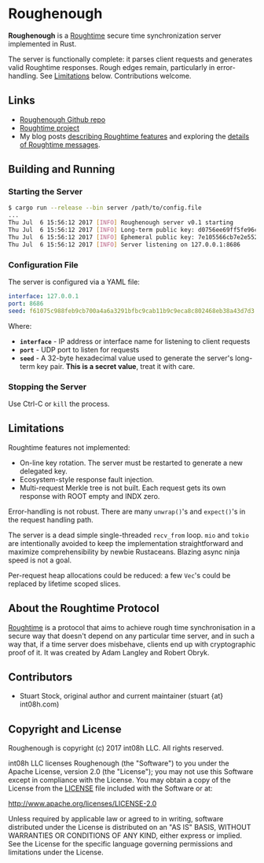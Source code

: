 # Roughenough
**Roughenough** is a [Roughtime](https://roughtime.googlesource.com/roughtime) secure time 
synchronization server implemented in Rust.

The server is functionally complete: it parses client requests and generates valid Roughtime responses.
Rough edges remain, particularly in error-handling. See 
[Limitations](#limitations) below. Contributions welcome.

## Links
* [Roughenough Github repo](https://github.com/int08h/roughenough)
* [Roughtime project](https://roughtime.googlesource.com/roughtime)
* My blog posts [describing Roughtime features](https://int08h.com/post/to-catch-a-lying-timeserver/) and 
  exploring the [details of Roughtime messages](https://int08h.com/post/roughtime-message-anatomy/).

## Building and Running

### Starting the Server

```bash
$ cargo run --release --bin server /path/to/config.file
...
Thu Jul  6 15:56:12 2017 [INFO] Roughenough server v0.1 starting
Thu Jul  6 15:56:12 2017 [INFO] Long-term public key: d0756ee69ff5fe96cbcf9273208fec53124b1dd3a24d3910e07c7c54e2473012
Thu Jul  6 15:56:12 2017 [INFO] Ephemeral public key: 7e105566cb7e2e5526b807c4513ef82a417d7dd2556cd6afe6a148e76ac809a6
Thu Jul  6 15:56:12 2017 [INFO] Server listening on 127.0.0.1:8686

```

### Configuration File

The server is configured via a YAML file:

```yaml
interface: 127.0.0.1
port: 8686
seed: f61075c988feb9cb700a4a6a3291bfbc9cab11b9c9eca8c802468eb38a43d7d3
```

Where:

* **`interface`** - IP address or interface name for listening to client requests
* **`port`** - UDP port to listen for requests
* **`seed`** - A 32-byte hexadecimal value used to generate the 
             server's long-term key pair. **This is a secret value**, treat it
             with care.

### Stopping the Server
Use Ctrl-C or `kill` the process.

## Limitations

Roughtime features not implemented:

* On-line key rotation. The server must be restarted to generate a new delegated key. 
* Ecosystem-style response fault injection.
* Multi-request Merkle tree is not built. Each request gets its own response with 
  ROOT empty and INDX zero.

Error-handling is not robust. There are many `unwrap()`'s and `expect()`'s in the request handling path.

The server is a dead simple single-threaded `recv_from` loop. `mio` and `tokio` are 
intentionally avoided to keep the implementation straightforward and maximize 
comprehensibility by newbie Rustaceans. Blazing async ninja speed is not a goal.

Per-request heap allocations could be reduced: a few `Vec`'s could be replaced by 
lifetime scoped slices.

## About the Roughtime Protocol
[Roughtime](https://roughtime.googlesource.com/roughtime) is a protocol that aims to achieve rough 
time synchronisation in a secure way that doesn't depend on any particular time server, and in such
a way that, if a time server does misbehave, clients end up with cryptographic proof of it. It was 
created by Adam Langley and Robert Obryk.
  
## Contributors
* Stuart Stock, original author and current maintainer (stuart {at} int08h.com)

## Copyright and License
Roughenough is copyright (c) 2017 int08h LLC. All rights reserved. 

int08h LLC licenses Roughenough (the "Software") to you under the Apache License, version 2.0 
(the "License"); you may not use this Software except in compliance with the License. You may obtain 
a copy of the License from the [LICENSE](../master/LICENSE) file included with the Software or at:

  http://www.apache.org/licenses/LICENSE-2.0

Unless required by applicable law or agreed to in writing, software distributed under the License 
is distributed on an "AS IS" BASIS, WITHOUT WARRANTIES OR CONDITIONS OF ANY KIND, either express or 
implied. See the License for the specific language governing permissions and limitations under 
the License.
